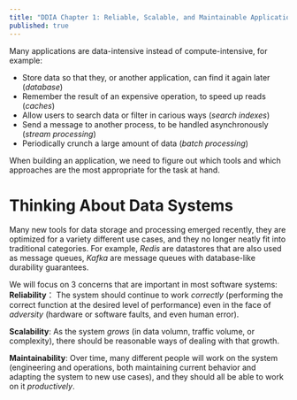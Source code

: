 ```yaml
---
title: "DDIA Chapter 1: Reliable, Scalable, and Maintainable Applications"
published: true
---
```


Many applications are data-intensive instead of compute-intensive, for example:
- Store data so that they, or another application, can find it again later (*database*)
- Remember the result of an expensive operation, to speed up reads (*caches*)
- Allow users to search data or filter in carious ways (*search indexes*)
- Send a message to another process, to be handled asynchronously (*stream processing*)
- Periodically crunch a large amount of data (*batch processing*)

When building an application, we need to figure out which tools and which approaches are the most appropriate for the task at hand.

# Thinking About Data Systems
Many new tools for data storage and processing emerged recently, they are optimized for a variety different use cases, and they no
longer neatly fit into traditional categories. For example, *Redis* are datastores that are also used as message queues, *Kafka*
are message queues with database-like durability guarantees.

We will focus on 3 concerns that are important in most software systems:
**Reliability**： The system should continue to work *correctly* (performing the correct function at the desired level of performance)
even in the face of *adversity* (hardware or software faults, and even human error).

**Scalability**: As the system *grows* (in data volumn, traffic volume, or complexity), there should be reasonable ways of dealing with
that growth.

**Maintainability**: Over time, many different people will work on the system (engineering and operations, both maintaining current
behavior and adapting the system to new use cases), and they should all be able to work on it *productively*.
